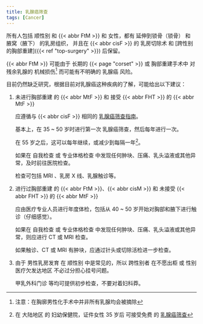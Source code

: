 ```yaml
---
title: 乳腺癌筛查
tags: [Cancer]
---
```


所有人包括 顺性别 和 {{< abbr FtM >}} 和 女性，都有 延伸到锁骨（锁骨） 和 腋窝（腋下） 的乳房组织，
并且在 {{< abbr cisF >}} 的 乳房切除术 和 [跨性别的胸部重建]({{< ref "top-surgery" >}}) 后保留。

{{< abbr FtM >}} 可能由于 长期的 {{< page "corset" >}} 或 胸部重建手术中 对残余乳腺的 机械损伤[^1]
而可能有不明确的 乳腺癌 风险。

[^1]: 注意：在胸廓男性化手术中并非所有乳腺均会被摘除

目前仍然缺乏研究，根据目前对乳腺癌这种疾病的了解，可能给出以下建议：

1. 未进行胸部重建 的 {{< abbr MtF >}} 和 接受 {{< abbr FHT >}} 的 {{< abbr MtF >}}

   应遵循与 {{< abbr cisF >}} 相同的 [乳腺癌筛查指南](https://www.nwccw.gov.cn/2019-08/19/content_267946.htm)。

   基本上，在 35 ~ 50 岁时进行第一次 乳腺癌筛查，然后每年进行一次。

   在 55 岁之后，这可以每年继续，或减少到每隔一年[^2]。

   [^2]: 在 大陆地区 的 妇幼保健院，证件女性 35 岁后 可接受免费 的 [乳腺癌筛查](http://www.nhc.gov.cn/fys/s3581/202201/cad44d88acca4ae49e12dab9176ae21c.shtml)

   如果在 自我检查 或 专业体格检查 中发现任何肿块、压痛、乳头溢液或其他异常，及时前往医院检查。

   检查可包括 MRI 、乳房 X 线、乳腺触诊等。

1. 进行过胸部重建 的 {{< abbr FtM >}}、{{< abbr cisM >}} 和 未接受 {{< abbr FHT >}} 的 {{< abbr MtF >}}

   应由医疗专业人员进行年度体检，包括从 40 ~ 50 岁开始对胸部和腋下进行触诊（仔细感觉）。

   如果在 自我检查 或 专业体格检查 中发现任何肿块、压痛、乳头溢液或其他异常，则应进行 CT 或 MRI 检查。

   如果触诊、CT 或 MRI 有肿块，应通过针头或切除活检进一步检查。

1. 由于 男性乳房发育 在 顺性别 中是常见的，所以 跨性别者 在不愿出柜 或 性别医疗欠发达地区 不必过分担心挂号问题。

   甲乳外科门诊 等均可提供初步检查，不要对着妇科莽。
